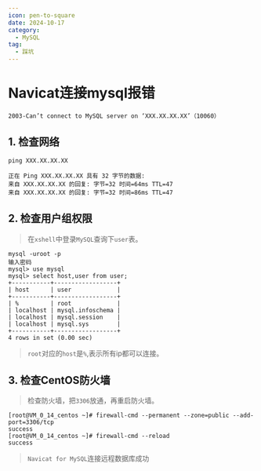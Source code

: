 ```yaml
---
icon: pen-to-square
date: 2024-10-17
category:
  - MySQL
tag:
  - 踩坑
---
```

# Navicat连接mysql报错
```shell
2003-Can’t connect to MySQL server on ‘XXX.XX.XX.XX’（10060）
```

<!-- more -->

## 1. **检查网络**

```shell
ping XXX.XX.XX.XX

正在 Ping XXX.XX.XX.XX 具有 32 字节的数据:
来自 XXX.XX.XX.XX 的回复: 字节=32 时间=64ms TTL=47
来自 XXX.XX.XX.XX 的回复: 字节=32 时间=86ms TTL=47
```

## 2. **检查用户组权限**

> 在`xshell`中登录`MySQL`查询下`user`表。

```shell
mysql -uroot -p
输入密码
mysql> use mysql
mysql> select host,user from user;
+-----------+------------------+
| host      | user             |
+-----------+------------------+
| %         | root             |
| localhost | mysql.infoschema |
| localhost | mysql.session    |
| localhost | mysql.sys        |
+-----------+------------------+
4 rows in set (0.00 sec)
```

> `root`对应的`host`是`%`,表示所有ip都可以连接。

## 3. **检查CentOS防火墙**

> 检查防火墙，把`3306`放通，再重启防火墙。

```shell
[root@VM_0_14_centos ~]# firewall-cmd --permanent --zone=public --add-port=3306/tcp
success
[root@VM_0_14_centos ~]# firewall-cmd --reload
success
```

> `Navicat for MySQL`连接远程数据库成功